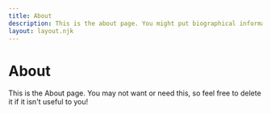 ```yaml
---
title: About
description: This is the about page. You might put biographical information here if it's for a personal website or portfolio.
layout: layout.njk
---
```


# About

This is the About page. You may not want or need this, so feel free to delete it if it isn't useful to you!